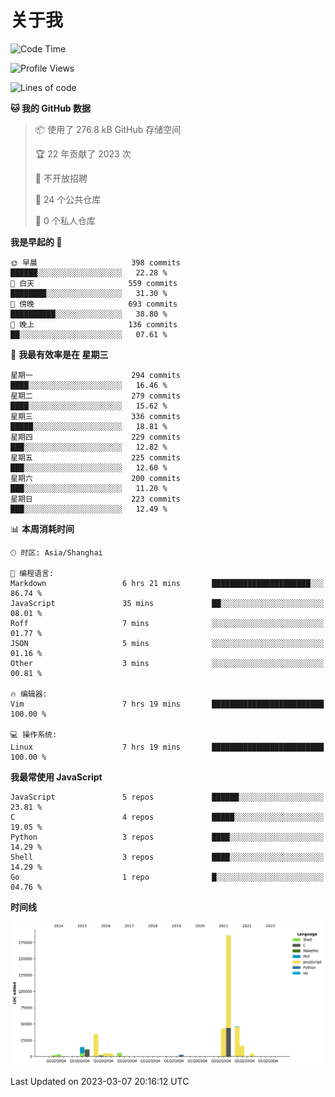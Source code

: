 # 关于我

<!--START_SECTION:waka-->
![Code Time](http://img.shields.io/badge/Code%20Time-733%20hrs%2024%20mins-blue)

![Profile Views](http://img.shields.io/badge/%E4%B8%AA%E4%BA%BA%E8%B5%84%E6%96%99%E8%A7%82%E7%9C%8B%E6%AC%A1%E6%95%B0-5-blue)

![Lines of code](https://img.shields.io/badge/%E4%BB%8E%E3%80%8CHello%20World%E3%80%8D%E8%B5%B7%E6%88%91%E5%B7%B2%E7%BB%8F%E5%86%99%E4%BA%86-332.3%20thousand%20%E8%A1%8C%E4%BB%A3%E7%A0%81-blue)

**🐱 我的 GitHub 数据** 

> 📦  使用了 276.8 kB GitHub 存储空间 
 > 
> 🏆 22 年贡献了 2023 次
 > 
> 🚫 不开放招聘
 > 
> 📜 24 个公共仓库 
 > 
> 🔑 0 个私人仓库 
 > 
**我是早起的 🐤** 

```text
🌞 早晨                     398 commits         ██████░░░░░░░░░░░░░░░░░░░   22.28 % 
🌆 白天                     559 commits         ████████░░░░░░░░░░░░░░░░░   31.30 % 
🌃 傍晚                     693 commits         ██████████░░░░░░░░░░░░░░░   38.80 % 
🌙 晚上                     136 commits         ██░░░░░░░░░░░░░░░░░░░░░░░   07.61 % 
```
📅 **我最有效率是在 星期三** 

```text
星期一                      294 commits         ████░░░░░░░░░░░░░░░░░░░░░   16.46 % 
星期二                      279 commits         ████░░░░░░░░░░░░░░░░░░░░░   15.62 % 
星期三                      336 commits         █████░░░░░░░░░░░░░░░░░░░░   18.81 % 
星期四                      229 commits         ███░░░░░░░░░░░░░░░░░░░░░░   12.82 % 
星期五                      225 commits         ███░░░░░░░░░░░░░░░░░░░░░░   12.60 % 
星期六                      200 commits         ███░░░░░░░░░░░░░░░░░░░░░░   11.20 % 
星期日                      223 commits         ███░░░░░░░░░░░░░░░░░░░░░░   12.49 % 
```


📊 **本周消耗时间** 

```text
🕑︎ 时区: Asia/Shanghai

💬 编程语言: 
Markdown                 6 hrs 21 mins       ██████████████████████░░░   86.74 % 
JavaScript               35 mins             ██░░░░░░░░░░░░░░░░░░░░░░░   08.01 % 
Roff                     7 mins              ░░░░░░░░░░░░░░░░░░░░░░░░░   01.77 % 
JSON                     5 mins              ░░░░░░░░░░░░░░░░░░░░░░░░░   01.16 % 
Other                    3 mins              ░░░░░░░░░░░░░░░░░░░░░░░░░   00.81 % 

🔥 编辑器: 
Vim                      7 hrs 19 mins       █████████████████████████   100.00 % 

💻 操作系统: 
Linux                    7 hrs 19 mins       █████████████████████████   100.00 % 
```

**我最常使用 JavaScript** 

```text
JavaScript               5 repos             ██████░░░░░░░░░░░░░░░░░░░   23.81 % 
C                        4 repos             █████░░░░░░░░░░░░░░░░░░░░   19.05 % 
Python                   3 repos             ████░░░░░░░░░░░░░░░░░░░░░   14.29 % 
Shell                    3 repos             ████░░░░░░░░░░░░░░░░░░░░░   14.29 % 
Go                       1 repo              █░░░░░░░░░░░░░░░░░░░░░░░░   04.76 % 
```



**时间线**

![Lines of Code chart](https://raw.githubusercontent.com/Arondight/Arondight/master/assets/bar_graph.png)


 Last Updated on 2023-03-07 20:16:12 UTC
<!--END_SECTION:waka-->
